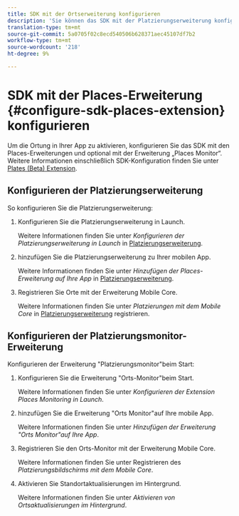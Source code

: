 ```yaml
---
title: SDK mit der Ortserweiterung konfigurieren
description: 'Sie können das SDK mit der Platzierungserweiterung konfigurieren, um Standortbewusstsein in Ihrer mobilen App zu aktivieren. '
translation-type: tm+mt
source-git-commit: 5a0705f02c8ecd540506b628371aec45107df7b2
workflow-type: tm+mt
source-wordcount: '218'
ht-degree: 9%

---
```



# SDK mit der Places-Erweiterung {#configure-sdk-places-extension} konfigurieren

Um die Ortung in Ihrer App zu aktivieren, konfigurieren Sie das SDK mit den Places-Erweiterungen und optional mit der Erweiterung „Places Monitor“. Weitere Informationen einschließlich SDK-Konfiguration finden Sie unter [Plates (Beta) Extension](/help/places-ext-aep-sdks/places-extension/places-extension.md).

## Konfigurieren der Platzierungserweiterung

So konfigurieren Sie die Platzierungserweiterung:

1. Konfigurieren Sie die Platzierungserweiterung in Launch.

   Weitere Informationen finden Sie unter *Konfigurieren der Platzierungserweiterung in Launch* in [Platzierungserweiterung](/help/places-ext-aep-sdks/places-extension/places-extension.md).

1. hinzufügen Sie die Platzierungserweiterung zu Ihrer mobilen App.

   Weitere Informationen finden Sie unter *Hinzufügen der Places-Erweiterung auf Ihre App* in [Platzierungserweiterung](/help/places-ext-aep-sdks/places-extension/places-extension.md).

1. Registrieren Sie Orte mit der Erweiterung Mobile Core.

   Weitere Informationen finden Sie unter *Platzierungen mit dem Mobile Core* in [Platzierungserweiterung](/help/places-ext-aep-sdks/places-extension/places-extension.md) registrieren.

## Konfigurieren der Platzierungsmonitor-Erweiterung

Konfigurieren der Erweiterung &quot;Platzierungsmonitor&quot;beim Start:

1. Konfigurieren Sie die Erweiterung &quot;Orts-Monitor&quot;beim Start.

   Weitere Informationen finden Sie unter *Konfigurieren der Extension Places Monitoring in Launch*.

1. hinzufügen Sie die Erweiterung &quot;Orts Monitor&quot;auf Ihre mobile App.

   Weitere Informationen finden Sie unter *Hinzufügen der Erweiterung &quot;Orts Monitor&quot;auf Ihre App*.

1. Registrieren Sie den Orts-Monitor mit der Erweiterung Mobile Core.

   Weitere Informationen finden Sie unter Registrieren des *Platzierungsbildschirms mit dem Mobile Core*.

1. Aktivieren Sie Standortaktualisierungen im Hintergrund.

   Weitere Informationen finden Sie unter *Aktivieren von Ortsaktualisierungen im Hintergrund*.
